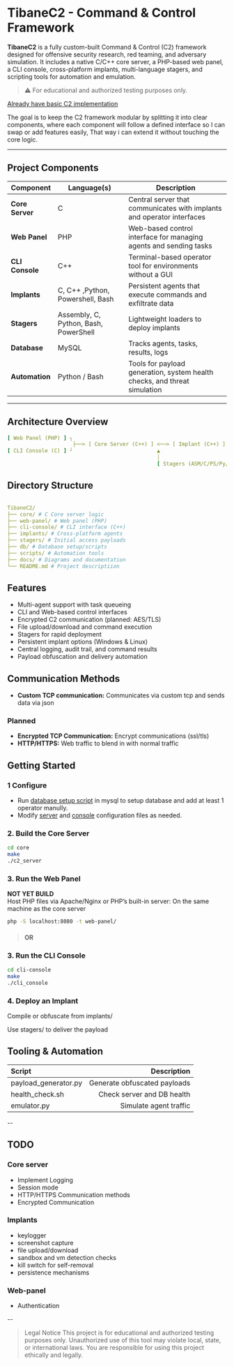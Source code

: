 # TibaneC2 - Command & Control Framework

**TibaneC2** is a fully custom-built Command & Control (C2) framework designed for offensive security research, red teaming, and adversary simulation. It includes a native C/C++ core server, a PHP-based web panel, a CLI console, cross-platform implants, multi-language stagers, and scripting tools for automation and emulation.

> ⚠️ For educational and authorized testing purposes only.

[Already have basic C2 implementation](./BasicC2/README.md) 

The goal is to keep the C2 framework modular by splitting it into clear components, where each component will follow a defined interface so I can swap or add features easily, That way i can extend it without touching the core logic.

---

## Project Components

| Component      | Language(s)                     | Description |
|----------------|----------------------------------|-------------|
| **Core Server** | C                           | Central server that communicates with implants and operator interfaces |
| **Web Panel**   | PHP                              | Web-based control interface for managing agents and sending tasks |
| **CLI Console** | C++                               | Terminal-based operator tool for environments without a GUI |
| **Implants**    | C, C++ ,Python, Powershell, Bash                            | Persistent agents that execute commands and exfiltrate data |
| **Stagers**     | Assembly, C, Python, Bash, PowerShell | Lightweight loaders to deploy implants |
| **Database**    | MySQL              | Tracks agents, tasks, results, logs |
| **Automation**  | Python / Bash                    | Tools for payload generation, system health checks, and threat simulation |

---

## Architecture Overview

```yaml
[ Web Panel (PHP) ] ┐
                     ├──> [ Core Server (C++) ] <──> [ Implant (C++) ]
[ CLI Console (C) ] ┘                           ▲
                                                │
                                                [ Stagers (ASM/C/PS/Py/Bash) ]
```

## Directory Structure
 ```yaml

TibaneC2/
├── core/ # C Core server logic
├── web-panel/ # Web panel (PHP)
├── cli-console/ # CLI interface (C++)
├── implants/ # Cross-platform agents
├── stagers/ # Initial access payloads
├── db/ # Database setup/scripts
├── scripts/ # Automation tools
├── docs/ # Diagrams and documentation
└── README.md # Project descriptiion
 ```

## Features

- Multi-agent support with task queueing
- CLI and Web-based control interfaces
- Encrypted C2 communication (planned: AES/TLS)
- File upload/download and command execution
- Stagers for rapid deployment
- Persistent implant options (Windows & Linux)
- Central logging, audit trail, and command results
- Payload obfuscation and delivery automation


## Communication Methods

- **Custom TCP communication:** Communicates via custom tcp and sends data via json
### Planned
- **Encrypted TCP Communication:** Encrypt communications (ssl/tls)
- **HTTP/HTTPS:** Web traffic to blend in with normal traffic


## Getting Started
### 1 Configure
- Run [database setup script](./db/setup.sql) in mysql to setup database and add at least 1 operator manully.
- Modify [server](./config/server_conf.json) and [console](./config/console_conf.json) configuration files as needed.
### 2. Build the Core Server
```bash
cd core
make
./c2_server
```

### 3. Run the Web Panel
**NOT YET BUILD**  
Host PHP files via Apache/Nginx or PHP’s built-in server:
On the same machine as the core server

```bash
php -S localhost:8080 -t web-panel/
```
> #### OR

### 3. Run the CLI Console

```bash
cd cli-console
make
./cli_console
```

### 4. Deploy an Implant
Compile or obfuscate from implants/

Use stagers/ to deliver the payload

## Tooling & Automation
|Script |Description |
|:---|---:|
|payload_generator.py | Generate obfuscated payloads |
|health_check.sh | Check server and DB health|
|emulator.py |Simulate agent traffic |

-- 
## TODO
### Core server
- Implement Logging
- Session mode
- HTTP/HTTPS Communication methods
- Encrypted Communication 

### Implants
- keylogger
- screenshot capture
- file upload/download
- sandbox and vm detection checks
- kill switch for self-removal
- persistence mechanisms

### Web-panel 
- Authentication 

--  

> Legal Notice
> This project is for educational and authorized testing purposes only. Unauthorized use of this tool may violate local, state, or international laws. You are responsible for using this project ethically and legally.

